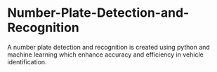 # Number-Plate-Detection-and-Recognition

A number plate detection and recognition is created using python and machine learning which enhance accuracy and efficiency in vehicle identification.
